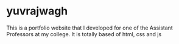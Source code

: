 # yuvrajwagh
This is a portfolio website that I developed for one of the Assistant Professors at my college. It is totally based of html, css and js
